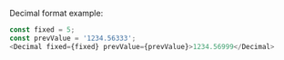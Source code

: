 Decimal format example:

```js
const fixed = 5;
const prevValue = '1234.56333';
<Decimal fixed={fixed} prevValue={prevValue}>1234.56999</Decimal>
```